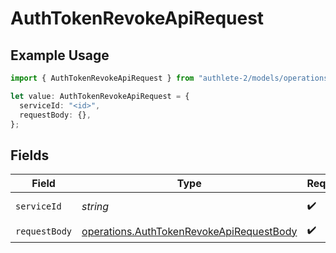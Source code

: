 # AuthTokenRevokeApiRequest

## Example Usage

```typescript
import { AuthTokenRevokeApiRequest } from "authlete-2/models/operations";

let value: AuthTokenRevokeApiRequest = {
  serviceId: "<id>",
  requestBody: {},
};
```

## Fields

| Field                                                                                                | Type                                                                                                 | Required                                                                                             | Description                                                                                          |
| ---------------------------------------------------------------------------------------------------- | ---------------------------------------------------------------------------------------------------- | ---------------------------------------------------------------------------------------------------- | ---------------------------------------------------------------------------------------------------- |
| `serviceId`                                                                                          | *string*                                                                                             | :heavy_check_mark:                                                                                   | A service ID.                                                                                        |
| `requestBody`                                                                                        | [operations.AuthTokenRevokeApiRequestBody](../../models/operations/authtokenrevokeapirequestbody.md) | :heavy_check_mark:                                                                                   | N/A                                                                                                  |